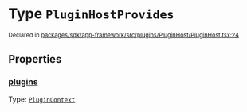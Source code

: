 # Type `PluginHostProvides`
<sub>Declared in [packages/sdk/app-framework/src/plugins/PluginHost/PluginHost.tsx:24](https://github.com/dxos/dxos/blob/d2aae6ea4/packages/sdk/app-framework/src/plugins/PluginHost/PluginHost.tsx#L24)</sub>




## Properties
### [plugins](https://github.com/dxos/dxos/blob/d2aae6ea4/packages/sdk/app-framework/src/plugins/PluginHost/PluginHost.tsx#L25)
Type: <code>[PluginContext](/api/@dxos/app-framework/types/PluginContext)</code>





